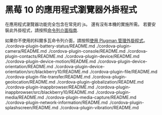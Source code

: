 <!---
 license: Licensed to the Apache Software Foundation (ASF) under one
         or more contributor license agreements.  See the NOTICE file
         distributed with this work for additional information
         regarding copyright ownership.  The ASF licenses this file
         to you under the Apache License, Version 2.0 (the
         "License"); you may not use this file except in compliance
         with the License.  You may obtain a copy of the License at

           http://www.apache.org/licenses/LICENSE-2.0

         Unless required by applicable law or agreed to in writing,
         software distributed under the License is distributed on an
         "AS IS" BASIS, WITHOUT WARRANTIES OR CONDITIONS OF ANY
         KIND, either express or implied.  See the License for the
         specific language governing permissions and limitations
         under the License.
-->

# 黑莓 10 的應用程式瀏覽器外掛程式

在應用程式瀏覽器功能完全包含在常見的 js。 還有沒有本機的實施所需。 若要安裝此外掛程式，請按照[命令列介面指南](http://cordova.apache.org/docs/en/edge/guide_cli_index.md.html#The%20Command-line%20Interface).

如果你不使用的科爾多瓦命令列介面，請按照[使用 Plugman 管理外掛程式](http://cordova.apache.org/docs/en/edge/guide_plugin_ref_plugman.md.html)。 ./cordova-plugin-battery-status/README.md ./cordova-plugin-camera/README.md ./cordova-plugin-console/README.md ./cordova-plugin-contacts/README.md ./cordova-plugin-device/README.md ./cordova-plugin-device-motion/README.md ./cordova-plugin-device-orientation/README.md ./cordova-plugin-device-orientation/src/blackberry10/README.md ./cordova-plugin-file/README.md ./cordova-plugin-file-transfer/README.md ./cordova-plugin-geolocation/README.md ./cordova-plugin-globalization/README.md ./cordova-plugin-inappbrowser/README.md ./cordova-plugin-inappbrowser/src/blackberry10/README.md ./cordova-plugin-media/README.md ./cordova-plugin-media-capture/README.md ./cordova-plugin-network-information/README.md ./cordova-plugin-splashscreen/README.md ./cordova-plugin-vibration/README.md